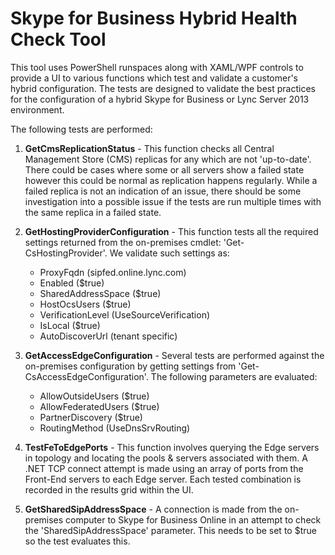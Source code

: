 # Skype for Business Hybrid Health Check Tool

This tool uses PowerShell runspaces along with XAML/WPF controls to provide a UI to various functions which test and validate a customer's hybrid configuration. The tests are designed to validate the best practices for the configuration of a hybrid Skype for Business or Lync Server 2013 environment.

The following tests are performed:

1. **GetCmsReplicationStatus** - This function checks all Central Management Store (CMS) replicas for any which are not 'up-to-date'. There could be cases where some or all servers show a failed state however this could be normal as replication happens regularly. While a failed replica is not an indication of an issue, there should be some investigation into a possible issue if the tests are run multiple times with the same replica in a failed state. 

2. **GetHostingProviderConfiguration** - This function tests all the required settings returned from the on-premises cmdlet: 'Get-CsHostingProvider'. We validate such settings as:
    - ProxyFqdn (sipfed.online.lync.com)
    - Enabled ($true)
    - SharedAddressSpace ($true)
    - HostOcsUsers ($true)
    - VerificationLevel (UseSourceVerification)
    - IsLocal ($true)
    - AutoDiscoverUrl (tenant specific)

3. **GetAccessEdgeConfiguration** - Several tests are performed against the on-premises configuration by getting settings from 'Get-CsAccessEdgeConfiguration'. The following parameters are evaluated:
    - AllowOutsideUsers ($true)
    - AllowFederatedUsers ($true)
    - PartnerDiscovery ($true)
    - RoutingMethod (UseDnsSrvRouting)

4. **TestFeToEdgePorts** - This function involves querying the Edge servers in topology and locating the pools & servers associated with them. A .NET TCP connect attempt is made using an array of ports from the Front-End servers to each Edge server. Each tested combination is recorded in the results grid within the UI.

5. **GetSharedSipAddressSpace** - A connection is made from the on-premises computer to Skype for Business Online in an attempt to check the 'SharedSipAddressSpace' parameter. This needs to be set to $true so the test evaluates this.

